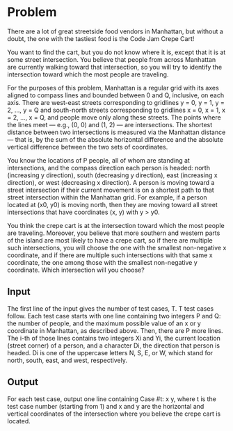 # Problem

There are a lot of great streetside food vendors in Manhattan, but without a doubt, the one with the tastiest food is the Code Jam Crepe Cart!

You want to find the cart, but you do not know where it is, except that it is at some street intersection. You believe that people from across Manhattan are currently walking toward that intersection, so you will try to identify the intersection toward which the most people are traveling.

For the purposes of this problem, Manhattan is a regular grid with its axes aligned to compass lines and bounded between 0 and Q, inclusive, on each axis. There are west-east streets corresponding to gridlines y = 0, y = 1, y = 2, …, y = Q and south-north streets corresponding to gridlines x = 0, x = 1, x = 2, …, x = Q, and people move only along these streets. The points where the lines meet — e.g., (0, 0) and (1, 2) — are intersections. The shortest distance between two intersections is measured via the Manhattan distance — that is, by the sum of the absolute horizontal difference and the absolute vertical difference between the two sets of coordinates.

You know the locations of P people, all of whom are standing at intersections, and the compass direction each person is headed: north (increasing y direction), south (decreasing y direction), east (increasing x direction), or west (decreasing x direction). A person is moving toward a street intersection if their current movement is on a shortest path to that street intersection within the Manhattan grid. For example, if a person located at (x0, y0) is moving north, then they are moving toward all street intersections that have coordinates (x, y) with y > y0.

You think the crepe cart is at the intersection toward which the most people are traveling. Moreover, you believe that more southern and western parts of the island are most likely to have a crepe cart, so if there are multiple such intersections, you will choose the one with the smallest non-negative x coordinate, and if there are multiple such intersections with that same x coordinate, the one among those with the smallest non-negative y coordinate. Which intersection will you choose?

## Input

The first line of the input gives the number of test cases, T. T test cases follow. Each test case starts with one line containing two integers P and Q: the number of people, and the maximum possible value of an x or y coordinate in Manhattan, as described above. Then, there are P more lines. The i-th of those lines contains two integers Xi and Yi, the current location (street corner) of a person, and a character Di, the direction that person is headed. Di is one of the uppercase letters N, S, E, or W, which stand for north, south, east, and west, respectively.

## Output

For each test case, output one line containing Case #t: x y, where t is the test case number (starting from 1) and x and y are the horizontal and vertical coordinates of the intersection where you believe the crepe cart is located.
